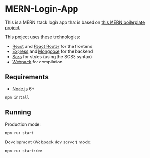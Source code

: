 # MERN-Login-App
This is a MERN stack login app that is based on [this MERN boilerplate project.](https://github.com/keithweaver/MERN-boilerplate) 

This project uses these technologies:
- [React](https://facebook.github.io/react/) and [React Router](https://reacttraining.com/react-router/) for the frontend
- [Express](http://expressjs.com/) and [Mongoose](http://mongoosejs.com/) for the backend
- [Sass](http://sass-lang.com/) for styles (using the SCSS syntax)
- [Webpack](https://webpack.github.io/) for compilation


## Requirements

- [Node.js](https://nodejs.org/en/) 6+

```shell
npm install
```


## Running

Production mode:

```shell
npm run start
```

Development (Webpack dev server) mode:

```shell
npm run start:dev
```
